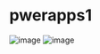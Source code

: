 # pwerapps1
![image](https://github.com/user-attachments/assets/ad34c446-1d91-4d29-a2d4-73e68dad8979)
![image](https://github.com/user-attachments/assets/faa4d1d8-04b0-4797-b23e-99a3bb6ef997)


